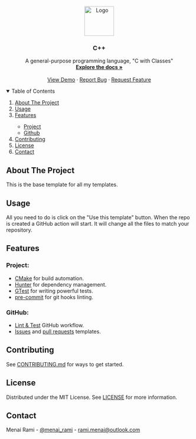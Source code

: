 <br />
<p align="center">
  <a href="https://github.com/rmenai-blueprints/cpp">
    <img src="https://upload.wikimedia.org/wikipedia/commons/thumb/1/18/ISO_C%2B%2B_Logo.svg/1822px-ISO_C%2B%2B_Logo.svg.png" alt="Logo" width="80">
  </a>

<h3 align="center">C++</h3>

  <p align="center">
    A general-purpose programming language, "C with Classes"
    <br />
    <a href="https://github.com/rmenai-blueprints/cpp"><strong>Explore the docs »</strong></a>
    <br />
    <br />
    <a href="https://github.com/rmenai-blueprints/cpp">View Demo</a>
    ·
    <a href="https://github.com/rmenai-blueprints/cpp/issues/new?assignees=&labels=&template=bug_report.md&title=">Report Bug</a>
    ·
    <a href="https://github.com/rmenai-blueprints/cpp/issues/new?assignees=&labels=&template=feature_request.md&title=">Request Feature</a>
  </p>

<!-- TABLE OF CONTENTS -->
<details open="open">
  <summary>Table of Contents</summary>
  <ol>
    <li>
      <a href="#about-the-project">About The Project</a>
    </li>
    <li><a href="#usage">Usage</a></li>
    <li><a href="#features">Features</a></li>
    <ul>
        <li><a href="#project">Project</a></li>
        <li><a href="#github">Github</a></li>
      </ul>
    <li><a href="#contributing">Contributing</a></li>
    <li><a href="#license">License</a></li>
    <li><a href="#contact">Contact</a></li>
  </ol>
</details>



<!-- ABOUT THE PROJECT -->

## About The Project

This is the base template for all my templates.

<!-- Usage -->

## Usage

All you need to do is click on the "Use this template" button. When the repo is created a GitHub action will start. It
will change all the files to match your repository.

<!-- Features -->

## Features

### Project:
* [CMake](https://cmake.org/) for build automation.
* [Hunter](https://hunter.readthedocs.io/en/latest/) for dependency management.
* [GTest](https://github.com/google/googletest) for writing powerful tests.
* [pre-commit](https://pre-commit.com/) for git hooks linting.


### GitHub:
* [Lint & Test](https://github.com/rmenai/python-structure/blob/main/.github/workflows/validate.yaml) GitHub
  workflow.
* [Issues](https://github.com/rmenai/python-structure/tree/main/.github/ISSUE_TEMPLATE)
  and [pull requests](https://github.com/rmenai/python-structure/blob/main/.github/pull_request_template.md) templates.

<!-- CONTRIBUTING -->

## Contributing

See [CONTRIBUTING.md](https://github.com/rmenai-blueprints/cpp/blob/main/CONTRIBUTING.md) for ways to get started.

<!-- LICENSE -->

## License

Distributed under the MIT License. See [LICENSE](https://github.com/rmenai-blueprints/cpp/blob/main/LICENSE) for more
information.

<!-- CONTACT -->

## Contact

Menai Rami - [@menai_rami](https://twitter.com/menai_rami) - rami.menai@outlook.com
